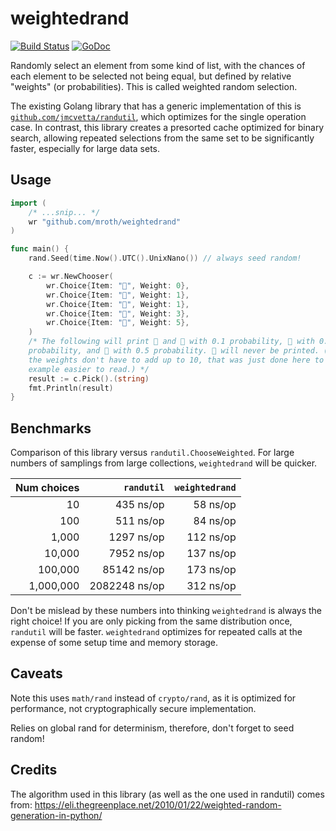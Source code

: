 # weightedrand

[![Build Status](https://travis-ci.org/mroth/weightedrand.svg?branch=master)](https://travis-ci.org/mroth/weightedrand)
[![GoDoc](https://godoc.org/github.com/mroth/weightedrand?status.svg)](https://godoc.org/github.com/mroth/weightedrand)

Randomly select an element from some kind of list, with the chances of each
element to be selected not being equal, but defined by relative "weights" (or
probabilities). This is called weighted random selection.

The existing Golang library that has a generic implementation of this is
[`github.com/jmcvetta/randutil`][1], which optimizes for the single operation
case. In contrast, this library creates a presorted cache optimized for binary
search, allowing repeated selections from the same set to be significantly
faster, especially for large data sets.

[1]: https://github.com/jmcvetta/randutil

## Usage

```go
import (
    /* ...snip... */
    wr "github.com/mroth/weightedrand"
)

func main() {
    rand.Seed(time.Now().UTC().UnixNano()) // always seed random!

    c := wr.NewChooser(
        wr.Choice{Item: "🍆", Weight: 0},
        wr.Choice{Item: "🍋", Weight: 1},
        wr.Choice{Item: "🍊", Weight: 1},
        wr.Choice{Item: "🍉", Weight: 3},
        wr.Choice{Item: "🥑", Weight: 5},
    )
    /* The following will print 🍋 and 🍊 with 0.1 probability, 🍉 with 0.3
    probability, and 🥑 with 0.5 probability. 🍆 will never be printed. (Note
    the weights don't have to add up to 10, that was just done here to make the
    example easier to read.) */
    result := c.Pick().(string)
    fmt.Println(result)
}
```

## Benchmarks
Comparison of this library versus `randutil.ChooseWeighted`. For large numbers
of samplings from large collections, `weightedrand` will be quicker.

| Num choices |    `randutil` | `weightedrand` |
| ----------: | ------------: | -------------: |
|          10 |     435 ns/op |       58 ns/op |
|         100 |     511 ns/op |       84 ns/op |
|       1,000 |    1297 ns/op |      112 ns/op |
|      10,000 |    7952 ns/op |      137 ns/op |
|     100,000 |   85142 ns/op |      173 ns/op |
|   1,000,000 | 2082248 ns/op |      312 ns/op |

Don't be mislead by these numbers into thinking `weightedrand` is always the
right choice! If you are only picking from the same distribution once,
`randutil` will be faster. `weightedrand` optimizes for repeated calls at the
expense of some setup time and memory storage.

## Caveats

Note this uses `math/rand` instead of `crypto/rand`, as it is optimized for
performance, not cryptographically secure implementation.

Relies on global rand for determinism, therefore, don't forget to seed random!

## Credits

The algorithm used in this library (as well as the one used in randutil) comes
from:
https://eli.thegreenplace.net/2010/01/22/weighted-random-generation-in-python/
